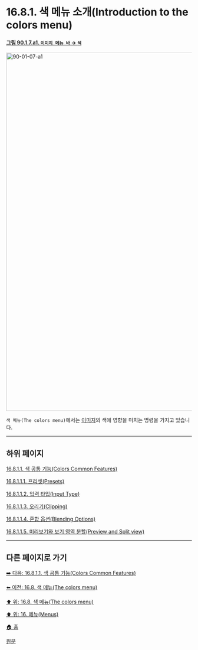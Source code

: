 # 16.8.1. 색 메뉴 소개(Introduction to the colors menu)

<a id="90-01-07-a1"></a>

#### [그림 90.1.7.a1. `이미지 메뉴 바` → `색`](./90-01-07-00-colors.md#90-01-07-a1)
<img width="916" height="970" alt="90-01-07-a1" src="https://github.com/user-attachments/assets/2a3b2406-3d6c-4f42-926d-ebadab0f608c" />

`색 메뉴(The colors menu)`에서는 [이미지](./19-glossaryx-image.md)의 색에 영향을 미치는 명령을 가지고 있습니다.

***

## 하위 페이지

[16.8.1.1. 색 공통 기능(Colors Common Features)](./16-08-01-01-00-colors_common_features.md)

[16.8.1.1.1. 프리셋(Presets)](./16-08-01-01-01-presets.md)

[16.8.1.1.2. 입력 타입(Input Type)](./16-08-01-01-02-input_type.md)

[16.8.1.1.3. 오리기(Clipping)](./16-08-01-01-03-clipping.md)

[16.8.1.1.4. 혼합 옵션(Blending Options)](./16-08-01-01-04-blending_options.md)

[16.8.1.1.5. 미리보기와 보기 영역 분할(Preview and Split view)](./16-08-01-01-05-preview_n_split_view.md)

***

## 다른 페이지로 가기

[➡️ 다음: 16.8.1.1. 색 공통 기능(Colors Common Features)](./16-08-01-01-00-colors_common_features.md)

[⬅️ 이전: 16.8. 색 메뉴(The colors menu)](./16-08-00-the-colors-menu.md)

[⬆️ 위: 16.8. 색 메뉴(The colors menu)](./16-08-00-the-colors-menu.md)

[⬆️ 위: 16. 메뉴(Menus)](./16-00-menus.md)

[🏠 홈](./00-home.md)

[원문](https://docs.gimp.org/2.10/ko/gimp-colors-menu.html#gimp-colors-introduction)